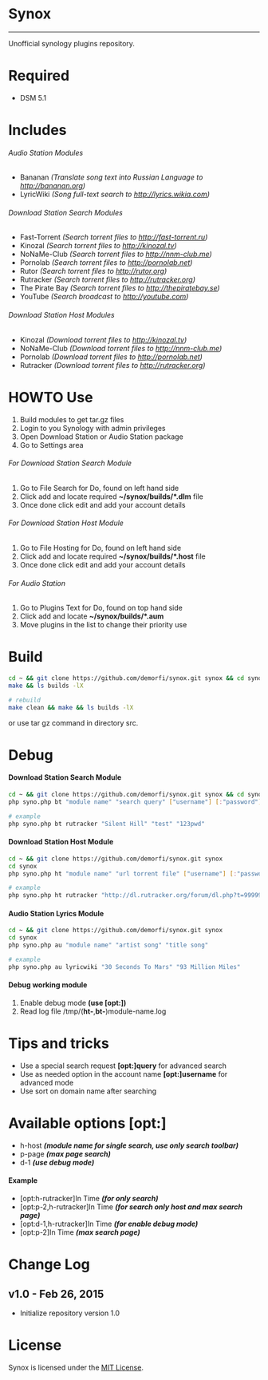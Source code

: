 # Synox
-------
Unofficial synology plugins repository.

Required
========
* DSM 5.1

Includes
========
###### Audio Station Modules
* Bananan *(Translate song text into Russian Language to http://bananan.org)*
* LyricWiki *(Song full-text search to http://lyrics.wikia.com)*

###### Download Station Search Modules
* Fast-Torrent *(Search torrent files to http://fast-torrent.ru)*
* Kinozal *(Search torrent files to http://kinozal.tv)*
* NoNaMe-Club *(Search torrent files to http://nnm-club.me)*
* Pornolab *(Search torrent files to http://pornolab.net)*
* Rutor *(Search torrent files to http://rutor.org)*
* Rutracker *(Search torrent files to http://rutracker.org)*
* The Pirate Bay *(Search torrent files to http://thepiratebay.se)*
* YouTube *(Search broadcast to http://youtube.com)*

###### Download Station Host Modules
* Kinozal *(Download torrent files to http://kinozal.tv)*
* NoNaMe-Club *(Download torrent files to http://nnm-club.me)*
* Pornolab *(Download torrent files to http://pornolab.net)*
* Rutracker *(Download torrent files to http://rutracker.org)*

HOWTO Use
=========
1. Build modules to get tar.gz files 
2. Login to you Synology with admin privileges
3. Open Download Station or Audio Station package
4. Go to Settings area

###### For Download Station Search Module
1. Go to File Search for Do, found on left hand side
2. Click add and locate required **~/synox/builds/*.dlm** file
3. Once done click edit and add your account details

###### For Download Station Host Module
1. Go to File Hosting for Do, found on left hand side
2. Click add and locate required **~/synox/builds/*.host** file
3. Once done click edit and add your account details

###### For Audio Station
1. Go to Plugins Text for Do, found on top hand side
2. Click add and locate **~/synox/builds/*.aum**
3. Move plugins in the list to change their priority use

Build
=====
```bash
cd ~ && git clone https://github.com/demorfi/synox.git synox && cd synox
make && ls builds -lX

# rebuild
make clean && make && ls builds -lX
```

or use tar gz command in directory src.

Debug
=====
#### Download Station Search Module
```bash
cd ~ && git clone https://github.com/demorfi/synox.git synox && cd synox
php syno.php bt "module name" "search query" ["username"] [:"password"]

# example
php syno.php bt rutracker "Silent Hill" "test" "123pwd"
```

#### Download Station Host Module
```bash
cd ~ && git clone https://github.com/demorfi/synox.git synox
cd synox
php syno.php ht "module name" "url torrent file" ["username"] [:"password"]

# example
php syno.php ht rutracker "http://dl.rutracker.org/forum/dl.php?t=9999999" "test" "123pwd"
```

#### Audio Station Lyrics Module
```bash
cd ~ && git clone https://github.com/demorfi/synox.git synox
cd synox
php syno.php au "module name" "artist song" "title song"

# example
php syno.php au lyricwiki "30 Seconds To Mars" "93 Million Miles"
```

#### Debug working module
1. Enable debug mode **(use [opt:])**
2. Read log file /tmp/(**ht-**,**bt-**)module-name.log

Tips and tricks
===============
* Use a special search request **[opt:]query** for advanced search
* Use as needed option in the account name **[opt:]username** for advanced mode
* Use sort on domain name after searching

Available options [opt:]
===============
* h-host ***(module name for single search, use only search toolbar)***
* p-page ***(max page search)***
* d-1 ***(use debug mode)***
#### Example
* [opt:h-rutracker]In Time ***(for only search)***
* [opt:p-2,h-rutracker]In Time ***(for search only host and max search page)***
* [opt:d-1,h-rutracker]In Time ***(for enable debug mode)***
* [opt:p-2]In Time ***(max search page)***

Change Log
==========
v1.0 - Feb 26, 2015
--------------------
 * Initialize repository version 1.0

License
=======
Synox is licensed under the [MIT License](http://www.opensource.org/licenses/mit-license.php).